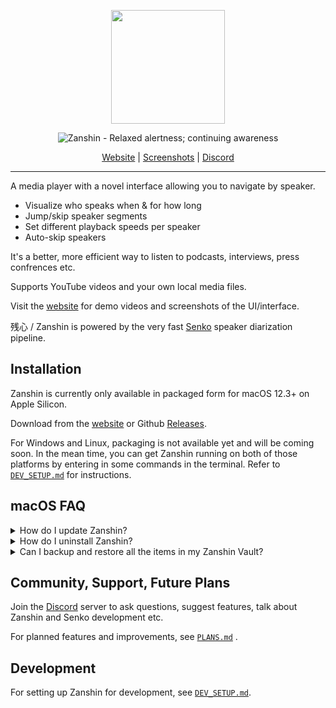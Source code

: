 <p align="center">
<img height="182" src="/packaging/assets/Zanshin_512x512.png">
</p>

<p align="center">
<img src="title.svg" alt="Zanshin - Relaxed alertness; continuing awareness">
</p>

<p align="center">
<a href="https://zanshin.sh">Website</a> |
<a href="https://zanshin.sh/screenshots">Screenshots</a> |
<a href="https://discord.gg/Nf7m5Ftk3c">Discord</a>
</p>

---

A media player with a novel interface allowing you to navigate by speaker.

- Visualize who speaks when & for how long
- Jump/skip speaker segments
- Set different playback speeds per speaker
- Auto-skip speakers

It's a better, more efficient way to listen to podcasts, interviews, press confrences etc.

Supports YouTube videos and your own local media files.

Visit the [website](https://zanshin.sh) for demo videos and screenshots of the UI/interface.

残心 / Zanshin is powered by the very fast [Senko](https://github.com/narcotic-sh/senko) speaker diarization pipeline.

## Installation
Zanshin is currently only available in packaged form for macOS 12.3+ on Apple Silicon.

Download from the [website](https://zanshin.sh) or Github [Releases](https://github.com/narcotic-sh/zanshin/releases/latest).

For Windows and Linux, packaging is not available yet and will be coming soon. In the mean time, you can get Zanshin running on both of those platforms by entering in some commands in the terminal. Refer to [`DEV_SETUP.md`](/DEV_SETUP.md) for instructions.

## macOS FAQ
<details>
<summary>How do I update Zanshin?</summary>
<br>
Zanshin on macOS comes with an auto-updater built-in. It checks periodically if there's an update available while the app is running. If there is, it fetches it and decompresses it. Then, when you quit the app, it installs the update, so that the next time you run the app, you'll be on the latest version.
<br>
<br>
You can also download the latest Zanshin <code>.pkg</code> file and simply install it. That will update Zanshin as well (won't wipe the items in your Vault).
</details>
<details>
<summary>How do I uninstall Zanshin?</summary>
<br>
Delete two items:
<ul>
  <li><code>Zanshin.app</code> in <code>/Applications</code></li>
  <li>The folder <code>~/Library/Application Support/Zanshin</code></li>
</ul>
</details>
<details>
<summary>Can I backup and restore all the items in my Zanshin Vault?</summary>
<br>
Yes, simply backup the following file:
<ul>
  <li><code>~/Library/Application Support/Zanshin/zanshin/media.db</code></li>
</ul>
To restore it (like after you install Zanshin on a new Mac, for example), simply move the file into that same location.
</details>

## Community, Support, Future Plans
Join the [Discord](https://discord.gg/Nf7m5Ftk3c) server to ask questions, suggest features, talk about Zanshin and Senko development etc.

For planned features and improvements, see [`PLANS.md`](/PLANS.md) .

## Development
For setting up Zanshin for development, see [`DEV_SETUP.md`](/DEV_SETUP.md).
